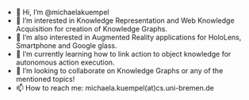 - 👋 Hi, I’m @michaelakuempel
- 👀 I’m interested in Knowledge Representation and Web Knowledge Acquisition for creation of Knowledge Graphs. 
- 👀 I’m also interested in Augmented Reality applications for HoloLens, Smartphone and Google glass.
- 🌱 I’m currently learning how to link action to object knowledge for autonomous action execution.
- 💞️ I’m looking to collaborate on Knowledge Graphs or any of the mentioned topics!
- 📫 How to reach me: michaela.kuempel(at)cs.uni-bremen.de

<!---
michaelakuempel/michaelakuempel is a ✨ special ✨ repository because its `README.md` (this file) appears on your GitHub profile.
You can click the Preview link to take a look at your changes.
--->
